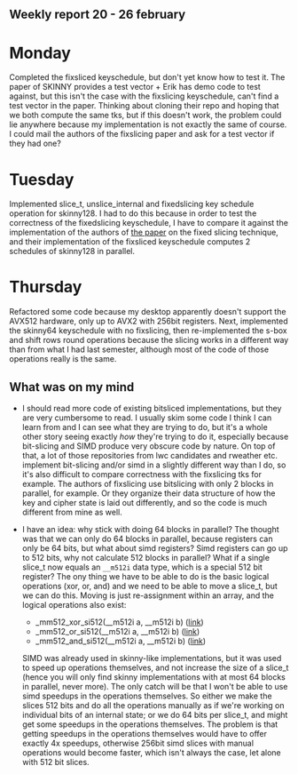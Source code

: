 ## Weekly report 20 - 26 february

# Monday

Completed the fixsliced keyschedule, but don't yet know how to test it. The paper of SKINNY provides a test vector +
Erik has demo code to test against, but this isn't the case with the fixslicing keyschedule, can't find a test vector in
the paper. Thinking about cloning their repo and hoping that we both compute the same tks, but if this doesn't work, the
problem could lie anywhere because my implementation is not exactly the same of course.
I could mail the authors of the fixslicing paper and ask for a test vector if they had one?

# Tuesday

Implemented slice_t, unslice_internal and fixedslicing key schedule operation for skinny128. I had to do this because in order to
test the correctness of the fixedslicing keyschedule, I have to compare it against the implementation of the authors of
[the paper](https://www.esat.kuleuven.be/cosic/events/silc2020/wp-content/uploads/sites/4/2020/10/Submission6.pdf) on
the fixed slicing technique, and their implementation of the fixsliced keyschedule computes 2 schedules of skinny128 in
parallel.

# Thursday

Refactored some code because my desktop apparently doesn't support the AVX512 hardware, only up to AVX2 with 256bit
registers. Next, implemented the skinny64 keyschedule with no fixslicing, then re-implemented the s-box and shift rows
round operations because the slicing works in a different way than from what I had last semester, although most of the
code of those operations really is the same.

## What was on my mind

- I should read more code of existing bitsliced implementations, but they are very cumbersome to read. I usually
  skim some code I think I can learn from and I can see what they are trying to do, but it's a whole other story seeing
  exactly *how* they're trying to do it, especially because bit-slicing and SIMD produce very obscure code by nature. On
  top of that, a lot of those repositories from lwc candidates and rweather etc. implement bit-slicing and/or simd in a
  slightly different way than I do, so it's also difficult to compare correctness with the fixslicing tks for example.
  The authors of fixslicing use bitslicing with only 2 blocks in parallel, for example. Or they organize their data
  structure of how the key and cipher state is laid out differently, and so the code is much different from mine as
  well.
- I have an idea: why stick with doing 64 blocks in parallel? The thought was that we can only do 64 blocks in parallel,
  because registers can only be 64 bits, but what about simd registers? Simd registers can go up to 512 bits, why not
  calculate 512 blocks in parallel? What if a single slice_t now equals an `__m512i` data type, which is a special 512 bit
  register? The ony thing we have to be able to do is the basic logical operations (xor, or, and) and we need to be able
  to move a slice_t, but we can do this. Moving is just re-assignment within an array, and the logical operations also
  exist:
    - _mm512_xor_si512(__m512i a, __m512i
      b) ([link](https://www.intel.com/content/www/us/en/docs/intrinsics-guide/index.html#ig_expand=6790,694,6097,5383,7788,363,7788&text=_mm512_xor_si512&techs=AVX_512))
    - _mm512_or_si512(__m512i a, __m512i
      b) ([link](https://www.intel.com/content/www/us/en/docs/intrinsics-guide/index.html#ig_expand=6790,694,6097,5383,7788,363,7788,5295&techs=AVX_512&text=_mm512_or_si512))
    - _mm512_and_si512(__m512i a, __m512i
      b) ([link](https://www.intel.com/content/www/us/en/docs/intrinsics-guide/index.html#ig_expand=6790,694,6097,5383,7788,363,7788,5295,363&techs=AVX_512&text=_mm512_and_si512))

  SIMD was already used in skinny-like implementations, but it was used to speed up operations themselves, and not
  increase the size of a slice_t (hence you will only find skinny implementations with at most 64 blocks in parallel,
  never more). The only catch will be that I won't be able to use simd speedups in the operations
  themselves. So either we make the slices 512 bits and do all the operations manually as if we're working on individual
  bits of an internal state; or we do 64 bits per slice_t, and might get some speedups in the operations themselves. The
  problem is that getting speedups in the operations themselves would have to offer exactly 4x speedups, otherwise
  256bit simd slices with manual operations would become faster, which isn't always the case, let alone with 512 bit
  slices.